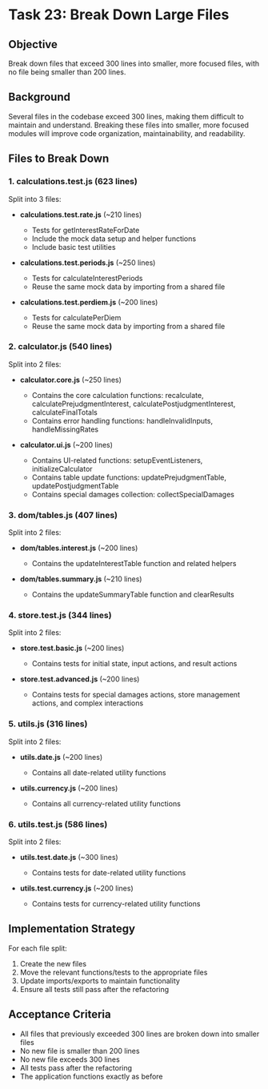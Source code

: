 # Task 23: Break Down Large Files

## Objective
Break down files that exceed 300 lines into smaller, more focused files, with no file being smaller than 200 lines.

## Background
Several files in the codebase exceed 300 lines, making them difficult to maintain and understand. Breaking these files into smaller, more focused modules will improve code organization, maintainability, and readability.

## Files to Break Down

### 1. calculations.test.js (623 lines)
Split into 3 files:
- **calculations.test.rate.js** (~210 lines)
  - Tests for getInterestRateForDate
  - Include the mock data setup and helper functions
  - Include basic test utilities

- **calculations.test.periods.js** (~250 lines)
  - Tests for calculateInterestPeriods
  - Reuse the same mock data by importing from a shared file

- **calculations.test.perdiem.js** (~200 lines)
  - Tests for calculatePerDiem
  - Reuse the same mock data by importing from a shared file

### 2. calculator.js (540 lines)
Split into 2 files:
- **calculator.core.js** (~250 lines)
  - Contains the core calculation functions: recalculate, calculatePrejudgmentInterest, calculatePostjudgmentInterest, calculateFinalTotals
  - Contains error handling functions: handleInvalidInputs, handleMissingRates

- **calculator.ui.js** (~200 lines)
  - Contains UI-related functions: setupEventListeners, initializeCalculator
  - Contains table update functions: updatePrejudgmentTable, updatePostjudgmentTable
  - Contains special damages collection: collectSpecialDamages

### 3. dom/tables.js (407 lines)
Split into 2 files:
- **dom/tables.interest.js** (~200 lines)
  - Contains the updateInterestTable function and related helpers

- **dom/tables.summary.js** (~210 lines)
  - Contains the updateSummaryTable function and clearResults

### 4. store.test.js (344 lines)
Split into 2 files:
- **store.test.basic.js** (~200 lines)
  - Contains tests for initial state, input actions, and result actions

- **store.test.advanced.js** (~200 lines)
  - Contains tests for special damages actions, store management actions, and complex interactions

### 5. utils.js (316 lines)
Split into 2 files:
- **utils.date.js** (~200 lines)
  - Contains all date-related utility functions

- **utils.currency.js** (~200 lines)
  - Contains all currency-related utility functions

### 6. utils.test.js (586 lines)
Split into 2 files:
- **utils.test.date.js** (~300 lines)
  - Contains tests for date-related utility functions

- **utils.test.currency.js** (~200 lines)
  - Contains tests for currency-related utility functions

## Implementation Strategy

For each file split:

1. Create the new files
2. Move the relevant functions/tests to the appropriate files
3. Update imports/exports to maintain functionality
4. Ensure all tests still pass after the refactoring

## Acceptance Criteria

- All files that previously exceeded 300 lines are broken down into smaller files
- No new file is smaller than 200 lines
- No new file exceeds 300 lines
- All tests pass after the refactoring
- The application functions exactly as before
